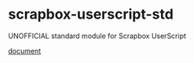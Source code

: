 # scrapbox-userscript-std

UNOFFICIAL standard module for Scrapbox UserScript

[document](https://doc.deno.land/https://raw.githubusercontent.com/takker99/scrapbox-userscript-std/0.14.1/mod.ts)
